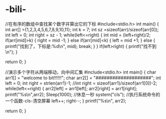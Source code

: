 # -bili-
//在有序的数组中查找某个数字并算出它的下标
#include<stdio.h>
int main()
{ 
  int arr[] ={1,2,3,4,5,6,7,8,9,10,11};
  int k = 7;
  int sz =sizeof(arr)/sizeof(arr[0]);
  int left = 0;
  int right = sz - 1;
  while(left<=right)
  {
    int mid = (left+right)/2;
    if(arr[mid]>k)
    {
     right = mid -1;
     }
     else if(arr[mid]<k)
     {
       left = mid +1;
     }
     else
     {
       printf("找到了，下标是:%d\n", mid);
       break;
     }
 }
 if(left>right)
 {
   printf("找不到\n");
 }

return 0;
}


//演示多个字符从两端移动，向中间汇集
#include<stdio.h>
int main()
{
  char arr1[] = "welcome to bit!!!!!!";
  char arr2[] = "####################";
  int left = 0;
  int right = strlen(arr1)-1;
  //int right = sizeof(arr1)/sizeof(arr1[0])-2;
  while(left<=right)
{
  arr2[left] = arr1[left];
  arr2[right] = arr1[right];
  printf("%s\n",arr2);
  Sleep(1000);
  //休息一秒
  system("cls");
  //执行系统命令的一个函数-cls-清空屏幕
  left++;
  right--;
}
printf("%s\n", arr2);

  return 0;
}  

























